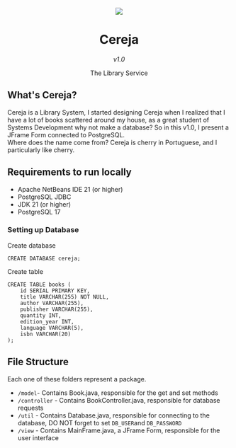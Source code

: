 <div align="center">
<br />
<img src="https://hc-cdn.hel1.your-objectstorage.com/s/v3/10dedacab6330ebbc66a11f5963741bb4e77b0cf_screenshot-rocks.png">
<h1>Cereja</h1><i>v1.0</i>
<p>The Library Service</p>
</div>

## What's Cereja?

Cereja is a Library System, I started designing Cereja when I realized that I have a lot of books scattered around my house, as a great student of Systems Development why not make a database? So in this v1.0, I present a JFrame Form connected to PostgreSQL.
<br />
Where does the name come from? Cereja is cherry in Portuguese, and I particularly like cherry.

## Requirements to run locally

- Apache NetBeans IDE 21 (or higher)
- PostgreSQL JDBC
- JDK 21 (or higher)
- PostgreSQL 17

### Setting up Database

Create database
```
CREATE DATABASE cereja;
```

Create table
```
CREATE TABLE books (
    id SERIAL PRIMARY KEY,
    title VARCHAR(255) NOT NULL,
    author VARCHAR(255),
    publisher VARCHAR(255),
    quantity INT,
    edition_year INT,
    language VARCHAR(5),
    isbn VARCHAR(20)
);
```

## File Structure

Each one of these folders represent a package.

- `/model`- Contains Book.java, responsible for the get and set methods
- `/controller` - Contains BookController.java, responsible for database requests
- `/util` - Contains Database.java, responsible for connecting to the database, DO NOT forget to set `DB_USER`and `DB_PASSWORD`
- `/view` - Contains MainFrame.java, a JFrame Form, responsible for the user interface
